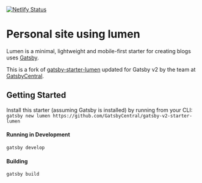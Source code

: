 [![Netlify Status](https://api.netlify.com/api/v1/badges/37561807-5a1c-4b1b-8c50-eb1360971f5e/deploy-status)](https://app.netlify.com/sites/agitated-engelbart-fda86e/deploys)

# Personal site using lumen

Lumen is a minimal, lightweight and mobile-first starter for creating blogs uses
[Gatsby](https://github.com/gatsbyjs/gatsby).

This is a fork of
[gatsby-starter-lumen](https://github.com/alxshelepenok/gatsby-starter-lumen)
updated for Gatsby v2 by the team at
[GatsbyCentral](https://www.gatsbycentral.com/).


## Getting Started
Install this starter (assuming Gatsby is installed) by running from your CLI:
`gatsby new lumen https://github.com/GatsbyCentral/gatsby-v2-starter-lumen`

#### Running in Development
`gatsby develop`

#### Building
`gatsby build`
